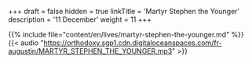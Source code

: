 +++
draft = false
hidden = true
linkTitle = 'Martyr Stephen the Younger'
description = '11 December'
weight = 11
+++

{{% include file="content/en/lives/martyr-stephen-the-younger.md" %}}
{{< audio "https://orthodoxy.sgp1.cdn.digitaloceanspaces.com/fr-augustin/MARTYR_STEPHEN_THE_YOUNGER.mp3" >}}
